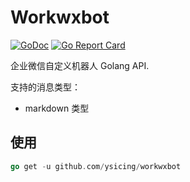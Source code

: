 # Workwxbot

[![GoDoc](https://godoc.org/github.com/ysicing/workwxbot?status.svg)](https://godoc.org/github.com/ysicing/workwxbot)
[![Go Report Card](https://goreportcard.com/badge/ysicing/workwxbot)](https://goreportcard.com/report/ysicing/workwxbot)

企业微信自定义机器人 Golang API.

支持的消息类型：
- markdown 类型

## 使用

```go
go get -u github.com/ysicing/workwxbot
```